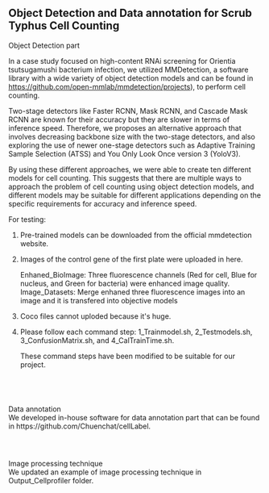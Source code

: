 ## Object Detection and Data annotation for Scrub Typhus Cell Counting


<summary>Object Detection part</summary>

In a case study focused on high-content RNAi screening for Orientia tsutsugamushi bacterium infection, we utilized MMDetection, a software library with a wide variety of object detection models and can be found in https://github.com/open-mmlab/mmdetection/projects), to perform cell counting. 

Two-stage detectors like Faster RCNN, Mask RCNN, and Cascade Mask RCNN are known for their accuracy but they are slower in terms of inference speed. Therefore, we proposes an alternative approach that involves decreasing backbone size with the two-stage detectors, and also exploring the use of newer one-stage detectors such as Adaptive Training Sample Selection (ATSS) and You Only Look Once version 3 (YoloV3).

By using these different approaches, we were able to create ten different models for cell counting. This suggests that there are multiple ways to approach the problem of cell counting using object detection models, and different models may be suitable for different applications depending on the specific requirements for accuracy and inference speed.

For testing:
1. Pre-trained models can be downloaded from the official mmdetection website.
2. Images of the control gene of the first plate were uploaded in here.
      
      Enhaned_BioImage: Three fluorescence channels (Red for cell, Blue for nucleus, and Green for bacteria) were enhanced image quality.
      Image_Datasets: Merge enhaned three fluorescence images into an image and it is transfered into objective models
3. Coco files cannot uploded because it's huge.
4. Please follow each command step: 1_Trainmodel.sh, 2_Testmodels.sh, 3_ConfusionMatrix.sh, and 4_CalTrainTime.sh. 

     These command steps have been modified to be suitable for our project.<p style="margin-bottom: 40px;"></p><br>


<summary>Data annotation</summary>
We developed in-house software for data annotation part that can be found in https://github.com/Chuenchat/cellLabel.
<p style="margin-bottom: 40px;"></p><br>


<summary>Image processing technique</summary>
We updated an example of image processing technique in Output_Cellprofiler folder.
